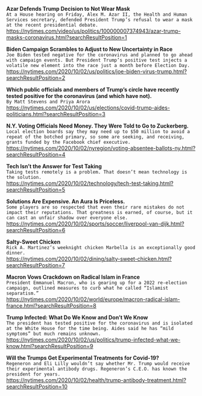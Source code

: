 **Azar Defends Trump Decision to Not Wear Mask**\
`At a House hearing on Friday, Alex M. Azar II, the Health and Human Services secretary, defended President Trump’s refusal to wear a mask at the recent presidential debate.`\
https://nytimes.com/video/us/politics/100000007374943/azar-trump-masks-coronavirus.html?searchResultPosition=1

**Biden Campaign Scrambles to Adjust to New Uncertainty in Race**\
`Joe Biden tested negative for the coronavirus and planned to go ahead with campaign events. But President Trump’s positive test injects a volatile new element into the race just a month before Election Day.`\
https://nytimes.com/2020/10/02/us/politics/joe-biden-virus-trump.html?searchResultPosition=2

**Which public officials and members of Trump’s circle have recently tested positive for the coronavirus (and which have not).**\
`By Matt Stevens and Priya Arora`\
https://nytimes.com/2020/10/02/us/elections/covid-trump-aides-politicians.html?searchResultPosition=3

**N.Y. Voting Officials Need Money. They Were Told to Go to Zuckerberg.**\
`Local election boards say they may need up to $50 million to avoid a repeat of the botched primary, so some are seeking, and receiving, grants funded by the Facebook chief executive.`\
https://nytimes.com/2020/10/02/nyregion/voting-absentee-ballots-ny.html?searchResultPosition=4

**Tech Isn’t the Answer for Test Taking**\
`Taking tests remotely is a problem. That doesn’t mean technology is the solution.`\
https://nytimes.com/2020/10/02/technology/tech-test-taking.html?searchResultPosition=5

**Solutions Are Expensive. An Aura Is Priceless.**\
`Some players are so respected that even their rare mistakes do not impact their reputations. That greatness is earned, of course, but it can cast an unfair shadow over everyone else.`\
https://nytimes.com/2020/10/02/sports/soccer/liverpool-van-dijk.html?searchResultPosition=6

**Salty-Sweet Chicken**\
`Rick A. Martinez’s weeknight chicken Marbella is an exceptionally good dinner.`\
https://nytimes.com/2020/10/02/dining/salty-sweet-chicken.html?searchResultPosition=7

**Macron Vows Crackdown on Radical Islam in France**\
`President Emmanuel Macron, who is gearing up for a 2022 re-election campaign, outlined measures to curb what he called “Islamist separatism.”`\
https://nytimes.com/2020/10/02/world/europe/macron-radical-islam-france.html?searchResultPosition=8

**Trump Infected: What Do We Know and Don’t We Know**\
`The president has tested positive for the coronavirus and is isolated at the White House for the time being. Aides said he has “mild symptoms” but much remains unknown.`\
https://nytimes.com/2020/10/02/us/politics/trump-infected-what-we-know.html?searchResultPosition=9

**Will the Trumps Get Experimental Treatments for Covid-19?**\
`Regeneron and Eli Lilly wouldn’t say whether Mr. Trump would receive their experimental antibody drugs. Regeneron’s C.E.O. has known the president for years.`\
https://nytimes.com/2020/10/02/health/trump-antibody-treatment.html?searchResultPosition=10

